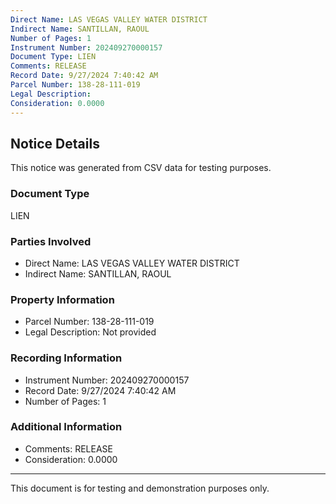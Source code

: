 ```yaml
---
Direct Name: LAS VEGAS VALLEY WATER DISTRICT
Indirect Name: SANTILLAN, RAOUL
Number of Pages: 1
Instrument Number: 202409270000157
Document Type: LIEN
Comments: RELEASE
Record Date: 9/27/2024 7:40:42 AM
Parcel Number: 138-28-111-019
Legal Description: 
Consideration: 0.0000
---
```


## Notice Details

This notice was generated from CSV data for testing purposes.

### Document Type
LIEN

### Parties Involved
- Direct Name: LAS VEGAS VALLEY WATER DISTRICT
- Indirect Name: SANTILLAN, RAOUL

### Property Information
- Parcel Number: 138-28-111-019
- Legal Description: Not provided

### Recording Information
- Instrument Number: 202409270000157
- Record Date: 9/27/2024 7:40:42 AM
- Number of Pages: 1

### Additional Information
- Comments: RELEASE
- Consideration: 0.0000

---

This document is for testing and demonstration purposes only.
